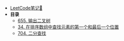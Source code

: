 <!-- docs/_sidebar.md -->
- [LeetCode笔记📒](/_notes/leetcode/)
- **目录**
    - [655. 输出二叉树](_notes/leetcode/3/655.md)
    - [34. 在排序数组中查找元素的第一个和最后一个位置](_notes/leetcode/3/34.md)
    - [704. 二分查找](_notes/leetcode/3/704.md)